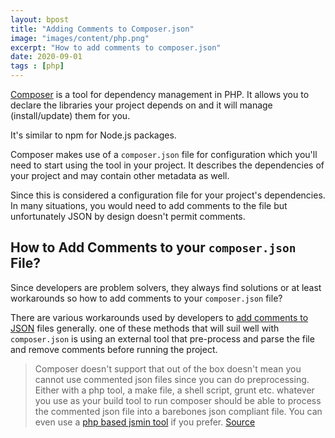 ```yaml
---
layout: bpost
title: "Adding Comments to Composer.json"
image: "images/content/php.png"
excerpt: "How to add comments to composer.json"
date: 2020-09-01
tags : [php]
---
```


[Composer](https://getcomposer.org/doc/00-intro.md) is a tool for dependency management in PHP. It allows you to declare the libraries your project depends on and it will manage (install/update) them for you.

It's similar to npm for Node.js packages.

Composer makes use of a `composer.json` file for configuration which you'll need to start using the tool in your project. It describes the dependencies of your project and may contain other metadata as well.

Since this is considered a configuration file for your project's dependencies. In many situations, you would need to add comments to the file but unfortunately JSON by design doesn't permit comments.

## How to Add Comments to your `composer.json` File?

Since developers are problem solvers, they always find solutions or at least workarounds so how to add comments to your `composer.json` file?

There are various workarounds used by developers to [add comments to JSON](https://www.techiediaries.com/json-comments/) files generally. one of these methods that will suil well with `composer.json` is using an external tool that pre-process and parse the file and remove comments before running the project.

> Composer doesn't support that out of the box doesn't mean you cannot use commented json files since you can do preprocessing. Either with a php tool, a make file, a shell script, grunt etc. whatever you use as your build tool to run composer should be able to process the commented json file into a barebones json compliant file. You can even use a [php based jsmin tool](https://github.com/tedious/JShrink) if you prefer. [Source](https://github.com/composer/composer/issues/1988)




